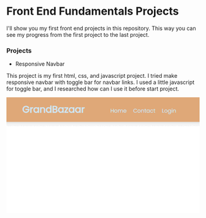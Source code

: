 # Front End Fundamentals Projects

I'll show you my first front end projects in this repository. 
This way you can see my progress from the first project to the last project.


### Projects

* Responsive Navbar

This project is my first html, css, and javascript project. I tried make responsive navbar with toggle bar for navbar links. I used a little javascript for toggle bar, and I researched how can I use it before start project.

![](ezgif.com-optimize.gif)